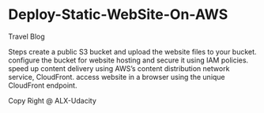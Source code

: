 # Deploy-Static-WebSite-On-AWS
Travel Blog

Steps 
create a public S3 bucket and upload the website files to your bucket.
configure the bucket for website hosting and secure it using IAM policies.
speed up content delivery using AWS’s content distribution network service, CloudFront.
access  website in a browser using the unique CloudFront endpoint.

Copy Right @ ALX-Udacity